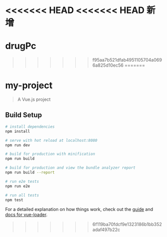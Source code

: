 <<<<<<< HEAD
<<<<<<< HEAD
新增
=======
# drugPc
>>>>>>> f95aa7b521dfab4951105704a0696a825d10ec56
=======
# my-project

> A Vue.js project

## Build Setup

``` bash
# install dependencies
npm install

# serve with hot reload at localhost:8080
npm run dev

# build for production with minification
npm run build

# build for production and view the bundle analyzer report
npm run build --report

# run e2e tests
npm run e2e

# run all tests
npm test
```

For a detailed explanation on how things work, check out the [guide](http://vuejs-templates.github.io/webpack/) and [docs for vue-loader](http://vuejs.github.io/vue-loader).
>>>>>>> 6f119ba70fdcf9e1323186b1bb352adaf497b22c
